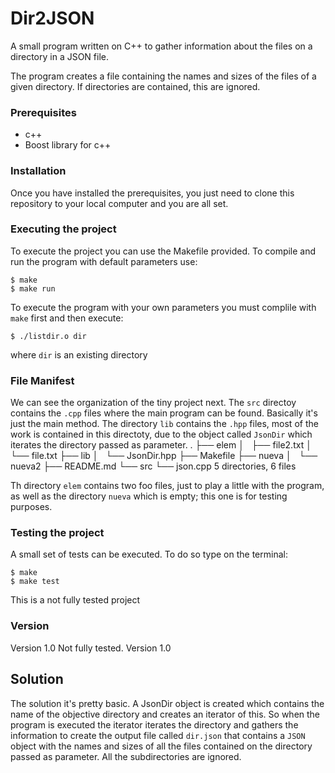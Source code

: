 # Dir2JSON
A small program written on C++ to gather information about the files on a directory in a JSON file.

The program creates a file containing the names and sizes of the files of a given directory. If directories are contained, this are ignored.

### Prerequisites
* c++
* Boost library for c++

### Installation
Once you have installed the prerequisites, you just need to clone this repository to your local computer and you are all set.

### Executing the project
To execute the project you can use the Makefile provided.
To compile and run the program with default parameters use:
```
$ make
$ make run
```

To execute the program with your own parameters you must complile with ```make``` first and then execute:
```
$ ./listdir.o dir
```
where ```dir``` is an existing directory

### File Manifest
We can see the organization of the tiny project next.
The ```src``` directoy contains the ```.cpp``` files where the main program can be found. Basically it's just the main method. The directory ```lib``` contains the ```.hpp``` files, most of the work is contained in this directoty, due to the object called ```JsonDir``` which iterates the directory passed as parameter.
.
├── elem
│   ├── file2.txt
│   └── file.txt
├── lib
│   └── JsonDir.hpp
├── Makefile
├── nueva
│   └── nueva2
├── README.md
└── src
    └── json.cpp
5 directories, 6 files

Th directory ```elem``` contains two foo files, just to play a little with the program, as well as the directory ```nueva``` which is empty; this one is for testing purposes.

### Testing the project
A small set of tests can be executed. To do so type on the terminal:
```
$ make
$ make test
```
This is a not fully tested project

### Version
Version 1.0
Not fully tested.
Version 1.0

## Solution
The solution it's pretty basic. A JsonDir object is created which contains the name of the objective directory and creates an iterator of this. So when the program is executed the iterator iterates the directory and gathers the information to create the output file called ```dir.json``` that contains a ```JSON``` object with the names and sizes of all the files contained on the directory passed as parameter. All the subdirectories are ignored.